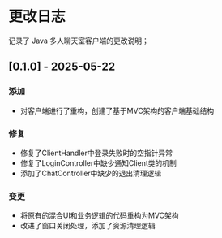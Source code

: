 # 更改日志

记录了 Java 多人聊天室客户端的更改说明；

## [0.1.0] - 2025-05-22

### 添加
- 对客户端进行了重构，创建了基于MVC架构的客户端基础结构

### 修复
- 修复了ClientHandler中登录失败时的空指针异常
- 修复了LoginController中缺少通知Client类的机制
- 添加了ChatController中缺少的退出清理逻辑

### 变更
- 将原有的混合UI和业务逻辑的代码重构为MVC架构
- 改进了窗口关闭处理，添加了资源清理逻辑